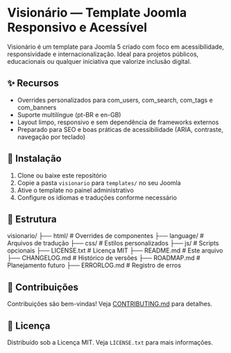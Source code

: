 # Visionário — Template Joomla Responsivo e Acessível

Visionário é um template para Joomla 5 criado com foco em acessibilidade, responsividade e internacionalização. Ideal para projetos públicos, educacionais ou qualquer iniciativa que valorize inclusão digital.

## ✨ Recursos
- Overrides personalizados para com_users, com_search, com_tags e com_banners
- Suporte multilíngue (pt-BR e en-GB)
- Layout limpo, responsivo e sem dependência de frameworks externos
- Preparado para SEO e boas práticas de acessibilidade (ARIA, contraste, navegação por teclado)

## 🚀 Instalação
1. Clone ou baixe este repositório
2. Copie a pasta `visionario` para `templates/` no seu Joomla
3. Ative o template no painel administrativo
4. Configure os idiomas e traduções conforme necessário

## 📂 Estrutura
visionario/ 
├── html/ # Overrides de componentes 
├── language/ # Arquivos de tradução 
├── css/ # Estilos personalizados 
├── js/ # Scripts opcionais 
├── LICENSE.txt # Licença MIT 
├── README.md # Este arquivo 
├── CHANGELOG.md # Histórico de versões 
├── ROADMAP.md # Planejamento futuro 
├── ERRORLOG.md # Registro de erros

## 🤝 Contribuições
Contribuições são bem-vindas! Veja [CONTRIBUTING.md](CONTRIBUTING.md) para detalhes.

## 📄 Licença
Distribuído sob a Licença MIT. Veja `LICENSE.txt` para mais informações.
